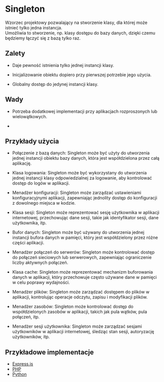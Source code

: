 # Singleton
Wzorzec projektowy pozwalający na stworzenie klasy, dla której może istnieć tylko jedna instancja.  
Umożliwia to stworzenie, np. klasy dostępu do bazy danych, dzięki czemu będziemy łączyć się z bazą tylko raz.

## Zalety
* Daje pewność istnienia tylko jednej instancji klasy.

* Inicjalizowanie obiektu dopiero przy pierwszej potrzebie jego użycia.

* Globalny dostęp do jedynej instancji klasy.

## Wady
* Potrzeba dodatkowej implementacji przy aplikacjach rozproszonych lub wielowątkowych.

* 

## Przykłady użycia
* Połączenie z bazą danych: Singleton może być użyty do utworzenia jednej instancji obiektu bazy danych, która jest współdzielona przez całą aplikację.

* Klasa logowania: Singleton może być wykorzystany do utworzenia jednej instancji klasy odpowiedzialnej za logowanie, aby kontrolować dostęp do logów w aplikacji.

* Menadżer konfiguracji: Singleton może zarządzać ustawieniami konfiguracyjnymi aplikacji, zapewniając jednolity dostęp do konfiguracji z dowolnego miejsca w kodzie.

* Klasa sesji: Singleton może reprezentować sesję użytkownika w aplikacji internetowej, przechowując dane sesji, takie jak identyfikator sesji, dane użytkownika, itp.

* Bufor danych: Singleton może być używany do utworzenia jednej instancji bufora danych w pamięci, który jest współdzielony przez różne części aplikacji.

* Menadżer połączeń do serwerów: Singleton może kontrolować dostęp do połączeń sieciowych lub serwerowych, zapewniając ograniczenie liczby aktywnych połączeń.

* Klasa cache: Singleton może reprezentować mechanizm buforowania danych w aplikacji, który przechowuje często używane dane w pamięci w celu poprawy wydajności.

* Menadżer plików: Singleton może zarządzać dostępem do plików w aplikacji, kontrolując operacje odczytu, zapisu i modyfikacji plików.

* Menadżer zasobów: Singleton może kontrolować dostęp do współdzielonych zasobów w aplikacji, takich jak pula wątków, pula połączeń, itp.

* Menadżer sesji użytkownika: Singleton może zarządzać sesjami użytkowników w aplikacji internetowej, śledząc stan sesji, autoryzację użytkowników, itp.

## Przykładowe implementacje
* [Express.js](/Design-patterns/Creational-Design-Patterns/Singleton/Example/express.js)
* [PHP](/Design-patterns/Creational-Design-Patterns/Singleton/Example/php)
* [Python](/Design-patterns/Creational-Design-Patterns/Singleton/Example/python)